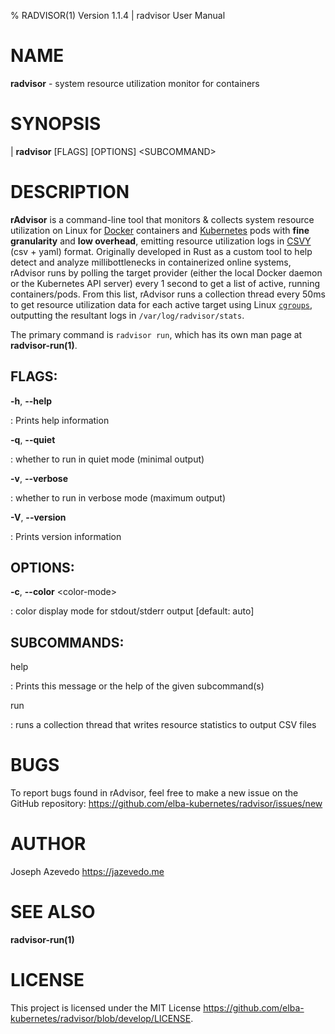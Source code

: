 % RADVISOR(1) Version 1.1.4 | radvisor User Manual

NAME
====

**radvisor** - system resource utilization monitor for containers

SYNOPSIS
========

| **radvisor** \[FLAGS\] \[OPTIONS\] \<SUBCOMMAND\>

DESCRIPTION
===========

**rAdvisor** is a command-line tool that monitors & collects system resource utilization on Linux
for [Docker](https://www.docker.com/) containers and [Kubernetes](https://kubernetes.io/) pods
with **fine granularity** and **low overhead**,
emitting resource utilization logs in [CSVY](https://csvy.org/) (csv + yaml) format.
Originally developed in Rust as a custom tool to help detect and analyze millibottlenecks in containerized online systems,
rAdvisor runs by polling the target provider (either the local Docker daemon or the Kubernetes API server)
every 1 second to get a list of active, running containers/pods.
From this list, rAdvisor runs a collection thread every 50ms to get resource utilization data for each active target
using Linux [`cgroups`](https://access.redhat.com/documentation/en-us/red_hat_enterprise_linux/6/html/resource_management_guide/ch01),
outputting the resultant logs in `/var/log/radvisor/stats`.

The primary command is `radvisor run`, which has its own man page at **radvisor-run(1)**.

FLAGS:
------

**-h**, **\--help**

:   Prints help information

**-q**, **\--quiet**

:   whether to run in quiet mode (minimal output)

**-v**, **\--verbose**

:   whether to run in verbose mode (maximum output)

**-V**, **\--version**

:   Prints version information

OPTIONS:
--------

**-c**, **\--color** \<color-mode\>

:   color display mode for stdout/stderr output \[default: auto\]

SUBCOMMANDS:
------------

help

:   Prints this message or the help of the given subcommand(s)

run

:   runs a collection thread that writes resource statistics to output CSV files

BUGS
====

To report bugs found in rAdvisor, feel free to make a new issue on the GitHub repository:
<https://github.com/elba-kubernetes/radvisor/issues/new>

AUTHOR
======

Joseph Azevedo <https://jazevedo.me>

SEE ALSO
========

**radvisor-run(1)**

LICENSE
=======

This project is licensed under the MIT License <https://github.com/elba-kubernetes/radvisor/blob/develop/LICENSE>.
